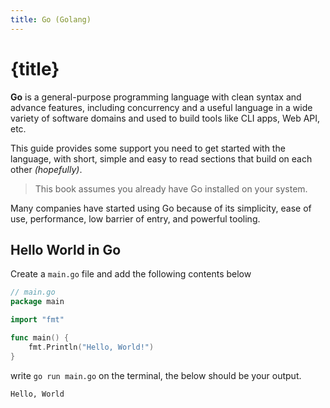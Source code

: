 ```yaml
---
title: Go (Golang)
---
```


# {title}

**Go** is a general-purpose programming language with clean syntax and advance features, including concurrency and a useful language
in a wide variety of software domains and used to build tools like CLI apps, Web API, etc.

This guide provides some support you need to get started with the language, with short, simple and easy to read sections
that build on each other _(hopefully)_.

> This book assumes you already have Go installed on your system.

Many companies have started using Go because of its simplicity, ease of use, performance, low barrier of entry, and powerful tooling.


## Hello World in Go

Create a `main.go` file and add the following contents below
```go
// main.go
package main

import "fmt"

func main() {
    fmt.Println("Hello, World!")
}
```

write `go run main.go` on the terminal, the below should be your output.
```bash
Hello, World
```
